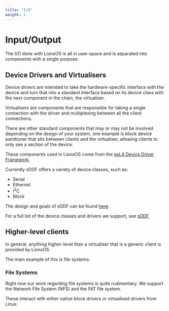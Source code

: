 ```yaml
---
title: "I/O"
weight: 1
---
```


# Input/Output

The I/O done with LionsOS is all in user-space and is separated into components with
a single purpose.

## Device Drivers and Virtualisers

Device drivers are intended to take the hardware-specific interface with the device and
turn that into a standard interface based on its device class with the next component in the
chain, the virtualiser.

Virtualisers are components that are responsible for taking a single connection with the driver and
multiplexing between all the client connections.

There are other standard components that may or may not be involved depending on the design of your
system, one example is block device partitioner that sits between clients and the virtualiser, allowing
clients to only see a section of the device.

These components used in LionsOS come from the [seL4 Device Driver Framework](https://github.com/au-ts/sddf).

Currently sDDF offers a variety of device classes, such as:
* Serial
* Ethernet
* I<sup>2</sup>C
* Block

The design and goals of sDDF can be found [here](https://trustworthy.systems/projects/drivers/sddf-design-latest.pdf).

For a full list of the device classes and drivers we support, see
[sDDF](https://github.com/au-ts/sddf/blob/main/docs/drivers.md).

## Higher-level clients

In general, anything higher-level than a virtualiser that is a generic client is provided by LionsOS.

The main example of this is file systems.

### File Systems

Right now our work regarding file systems is quite rudimentary. We support the Network File System (NFS)
and the FAT file system.

These interact with either native block drivers or virtualised drivers from Linux.
